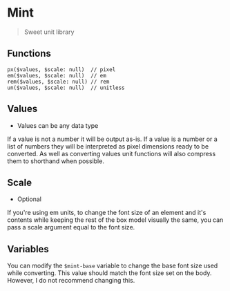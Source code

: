 Mint
===

> Sweet unit library

## Functions
```
px($values, $scale: null)  // pixel
em($values, $scale: null)  // em
rem($values, $scale: null) // rem
un($values, $scale: null)  // unitless
```

## Values
+ Values can be any data type

If a value is not a number it will be output as-is. If a value is a number or a list of numbers they will be interpreted as pixel dimensions ready to be converted. As well as converting values unit functions will also compress them to shorthand when possible.

## Scale
+ Optional

If you're using em units, to change the font size of an element and it's contents while keeping the rest of the box model visually the same, you can pass a scale argument equal to the font size.

## Variables
You can modify the `$mint-base` variable to change the base font size used while converting. This value should match the font size set on the body. However, I do not recommend changing this.
